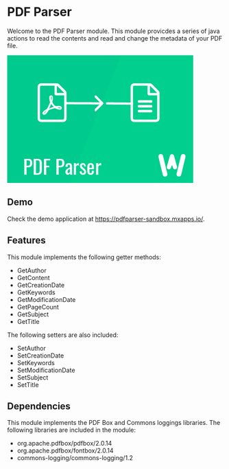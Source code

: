 # PDF Parser
Welcome to the PDF Parser module. This module provicdes a series of java actions to read the contents and read and change the metadata of your PDF file. 

![PDF Parser][1]

## Demo
Check the demo application at https://pdfparser-sandbox.mxapps.io/.

## Features
This module implements the following getter methods:
- GetAuthor
- GetContent
- GetCreationDate
- GetKeywords
- GetModificationDate
- GetPageCount
- GetSubject
- GetTitle

The following setters are also included:
- SetAuthor
- SetCreationDate
- SetKeywords
- SetModificationDate
- SetSubject
- SetTitle

## Dependencies

This module implements the PDF Box and Commons loggings libraries. The following libraries are included in the module: 

- org.apache.pdfbox/pdfbox/2.0.14
- org.apache.pdfbox/fontbox/2.0.14
- commons-logging/commons-logging/1.2

[1]: docs/pdf_parser.png

